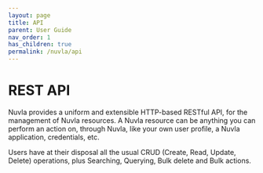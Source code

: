 ```yaml
---
layout: page
title: API
parent: User Guide
nav_order: 1
has_children: true
permalink: /nuvla/api
---
```


# REST API

Nuvla provides a uniform and extensible HTTP-based RESTful API, for the management of Nuvla resources. A Nuvla resource can be anything you can perform an action on, through Nuvla, like your own user profile, a Nuvla application, credentials, etc.

Users have at their disposal all the usual CRUD (Create, Read, Update, Delete) operations, plus Searching, Querying, Bulk delete and Bulk actions.

